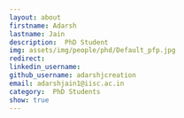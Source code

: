 ```yaml
---
layout: about
firstname: Adarsh
lastname: Jain
description:  PhD Student
img: assets/img/people/phd/Default_pfp.jpg
redirect: 
linkedin_username: 
github_username: adarshjcreation
email: adarshjain1@iisc.ac.in
category:  PhD Students
show: true
---
```

